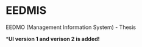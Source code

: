 # EEDMIS
EEDMO (Management Information System) - Thesis

***UI version 1  and verison 2 is added!**
